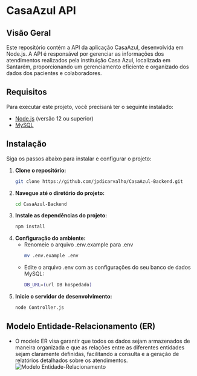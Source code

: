 # CasaAzul API

## Visão Geral

Este repositório contém a API da aplicação CasaAzul, desenvolvida em Node.js. A API é responsável por gerenciar as informações dos atendimentos realizados pela instituição Casa Azul, localizada em Santarém, proporcionando um gerenciamento eficiente e organizado dos dados dos pacientes e colaboradores. 

## Requisitos

Para executar este projeto, você precisará ter o seguinte instalado:

- [Node.js](https://nodejs.org/) (versão 12 ou superior)
- [MySQL](https://www.mysql.com/)

## Instalação

Siga os passos abaixo para instalar e configurar o projeto:

1. **Clone o repositório:**
   ```bash
   git clone https://github.com/jpdicarvalho/CasaAzul-Backend.git

2. **Navegue até o diretório do projeto:**
   ```bash
   cd CasaAzul-Backend
   
3. **Instale as dependências do projeto:**
   ```bash
   npm install

4. **Configuração do ambiente:**
   - Renomeie o arquivo .env.example para .env
     ```bash
     mv .env.example .env

   - Edite o arquivo .env com as configurações do seu banco de dados MySQL:
     ```bash
     DB_URL=(url DB hospedado)

6. **Inicie o servidor de desenvolvimento:**
   ```bash
   node Controller.js

## Modelo Entidade-Relacionamento (ER)
   - O modelo ER visa garantir que todos os dados sejam armazenados de maneira organizada e que as relações entre as diferentes entidades sejam claramente definidas,      facilitando a consulta e a geração de relatórios detalhados sobre os atendimentos.
![Modelo Entidade-Relacionamento](https://github.com/jpdicarvalho/CasaAzul-Backend/assets/114435447/b044340d-5e44-4686-9d6b-51bdab8aab58)
